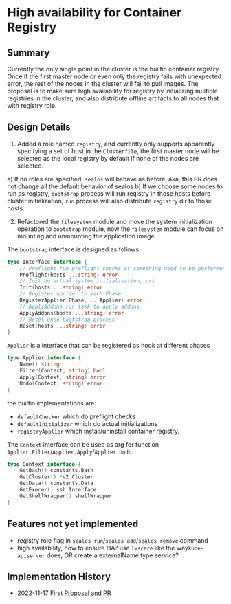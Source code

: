 # High availability for Container Registry

## Summary

Currently the only single point in the cluster is the builtin container registry. Once if the first master node or even only the registry fails with unexpected error, the rest of the nodes in the cluster will fail to pull images. The proposal is to make sure high availability for registry by initializing multiple registries in the cluster, and also distribute offline artifacts to all nodes that with registry role.

## Design Details

1. Added a role named `registry`, and currently only supports apparently specifying a set of host in the `Clusterfile`, the first master node will be selected as the local registry by default if none of the nodes are selected.

a) If no roles are specified, `sealos` will behave as before, aka, this PR does not change all the default behavior of sealos
b) If we choose some nodes to run as registry, `bootstrap` process will run registry in those hosts before cluster initialization, `run` process will also distribute `registry` dir to those hosts.

2. Refactored the `filesystem` module and move the system initialization operation to `bootstrap` module, now the `filesystem` module can focus on mounting and unmounting the application image.

The `bootstrap` interface is designed as follows

```go
type Interface interface {
    // Preflight run preflight checks or something need to be performed before init
    Preflight(hosts ...string) error
    // Init do actual system initialization, cri
    Init(hosts ...string) error
    // Register applier to each Phase
    RegisterApplier(Phase, ...Applier) error
    // ApplyAddons run task to apply addons
    ApplyAddons(hosts ...string) error
    // Reset undo bootstrap process
    Reset(hosts ...string) error
}
```

`Applier` is a interface that can be registered as hook at different phases

```go
type Applier interface {
    Name() string
    Filter(Context, string) bool
    Apply(Context, string) error
    Undo(Context, string) error
}
```

the builtin implementations are:

- `defaultChecker` which do preflight checks
- `defaultInitializer` which do actual initializations
- `registryApplier` which install/uninstall container registry.

The `Context` interface can be used as arg for function `Applier.Filter`/`Applier.Apply`/`Applier.Undo`.

```go
type Context interface {
    GetBash() constants.Bash
    GetCluster() *v2.Cluster
    GetData() constants.Data
    GetExecer() ssh.Interface
    GetShellWrapper() shellWrapper
}
```

## Features not yet implemented

- registry role flag in `sealos run`/`sealos add`/`sealos remove` command
- high availability, how to ensure HA? use `lvscare` like the way`kube-apiserver` does, OR create a externalName type service?

## Implementation History

- 2022-11-17 First [Proposal and PR](https://github.com/labring/sealos/pull/2096)
